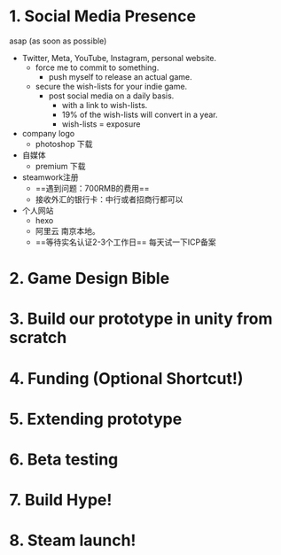 # 1. Social Media Presence
asap (as soon as possible)
- Twitter, Meta, YouTube, Instagram, personal website.
	- force me to commit to something.
		- push myself to release an actual game.
	- secure the wish-lists for your indie game.
		- post social media on a daily basis.
			- with a link to wish-lists.
			- 19% of the wish-lists will convert in a year.
			- wish-lists = exposure
- company logo
	- photoshop 下载
- 自媒体
	- premium 下载
- steamwork注册
	- ==遇到问题：700RMB的费用==
	- 接收外汇的银行卡：中行或者招商行都可以
- 个人网站
	- hexo
	- 阿里云 南京本地。
	- ==等待实名认证2-3个工作日== 每天试一下ICP备案
# 2. Game Design Bible
# 3. Build our prototype in unity from scratch
# 4. Funding (Optional Shortcut!)
# 5. Extending prototype
# 6. Beta testing
# 7. Build Hype!
# 8. Steam launch!
